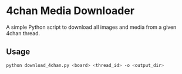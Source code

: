# 4chan Media Downloader

A simple Python script to download all images and media from a given 4chan thread.

## Usage

```bash
python download_4chan.py <board> <thread_id> -o <output_dir>

